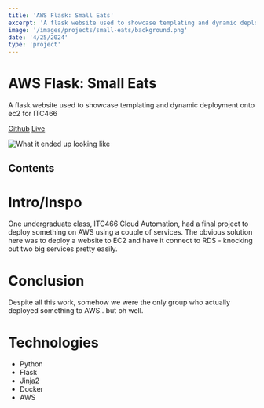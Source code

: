 ```yaml
--- 
title: 'AWS Flask: Small Eats' 
excerpt: 'A flask website used to showcase templating and dynamic deployment onto ec2 for ITC466'
image: '/images/projects/small-eats/background.png'
date: '4/25/2024'
type: 'project'
--- 
```


# AWS Flask: Small Eats 
A flask website used to showcase templating and dynamic deployment onto ec2 for ITC466

[Github](https://github.com/meyersa/aws-flask)
[Live](https://awsflask.meyersa.com)

![What it ended up looking like](/images/projects/small-eats/background.png)

## Contents 

# Intro/Inspo

One undergraduate class, ITC466 Cloud Automation, had a final project to deploy something on AWS using a couple of services. The obvious solution here was to deploy a website to EC2 and have it connect to RDS - knocking out two big services pretty easily. 

# Conclusion 

Despite all this work, somehow we were the only group who actually deployed something to AWS.. but oh well. 

# Technologies 

- Python
- Flask
- Jinja2
- Docker
- AWS 